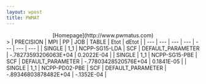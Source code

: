 ```yaml
---
layout: wpost
title: PWMAT
---
```

<center>
[Homepage](http://www.pwmatus.com)
</center>
>
| PRECISION | MPI | PP | JOB | TABLE | Etot | dEtot |
| --- | --- | --- | --- | --- | --- | --- |
| SINGLE | 1_1 | NCPP-SG15-LDA | SCF | DEFAULT_PARAMETER | -.78273593206063E+04 | 0.2022E-04 |
| SINGLE | 1_1 | NCPP-SG15-PBE | SCF | DEFAULT_PARAMETER | -.77803428520576E+04 | 0.1841E-05 |
| SINGLE | 1_1 | NCPP-PD02-PBE | SCF | DEFAULT_PARAMETER | -.89346803878482E+04 | -.1352E-04 |
